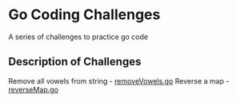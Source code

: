 # Go Coding Challenges

A series of challenges to practice go code

## Description of Challenges

Remove all vowels from string   - <a href="https://github.com/excircle/go/challenges/removeAllVowels.go">removeVowels.go</a>
Reverse a map                   - <a href="https://github.com/excircle/go/challenges/reverseMap.go">reverseMap.go</a>

